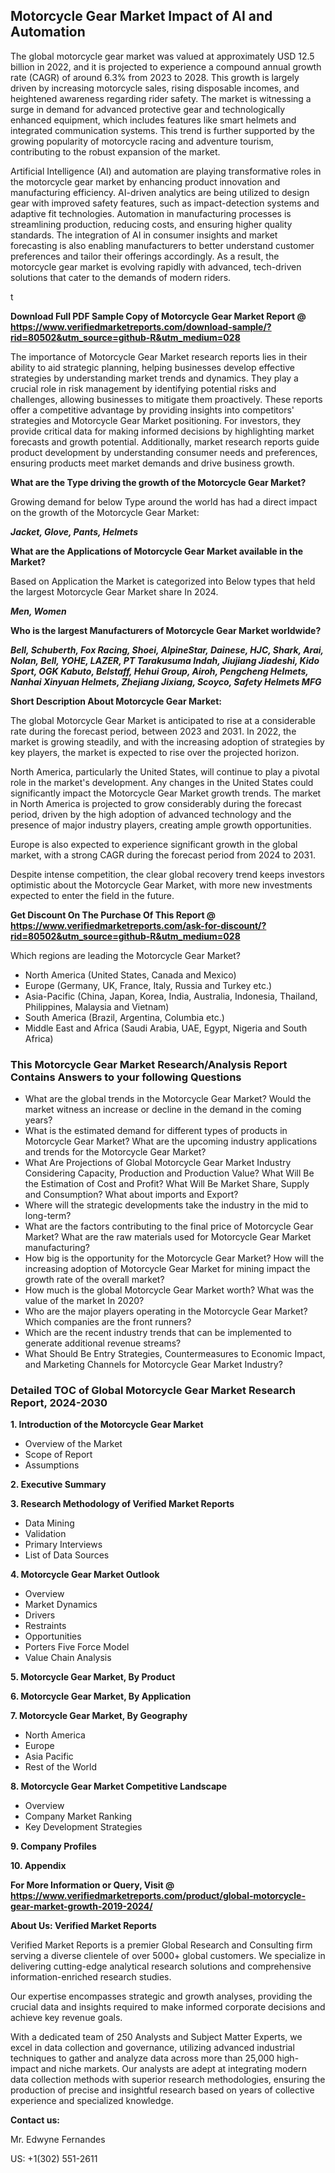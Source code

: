 <h2>Motorcycle Gear Market Impact of AI and Automation</h2><p>The global motorcycle gear market was valued at approximately USD 12.5 billion in 2022, and it is projected to experience a compound annual growth rate (CAGR) of around 6.3% from 2023 to 2028. This growth is largely driven by increasing motorcycle sales, rising disposable incomes, and heightened awareness regarding rider safety. The market is witnessing a surge in demand for advanced protective gear and technologically enhanced equipment, which includes features like smart helmets and integrated communication systems. This trend is further supported by the growing popularity of motorcycle racing and adventure tourism, contributing to the robust expansion of the market.</p><p>Artificial Intelligence (AI) and automation are playing transformative roles in the motorcycle gear market by enhancing product innovation and manufacturing efficiency. AI-driven analytics are being utilized to design gear with improved safety features, such as impact-detection systems and adaptive fit technologies. Automation in manufacturing processes is streamlining production, reducing costs, and ensuring higher quality standards. The integration of AI in consumer insights and market forecasting is also enabling manufacturers to better understand customer preferences and tailor their offerings accordingly. As a result, the motorcycle gear market is evolving rapidly with advanced, tech-driven solutions that cater to the demands of modern riders.</p>t</p><p id="" class=""><strong>Download Full PDF Sample Copy of Motorcycle Gear Market Report @ <a href="https://www.verifiedmarketreports.com/download-sample/?rid=80502&utm_source=github-R&utm_medium=028" target="_blank">https://www.verifiedmarketreports.com/download-sample/?rid=80502&utm_source=github-R&utm_medium=028</a></strong></p><p>The importance of&nbsp;Motorcycle Gear Market research reports lies in their ability to aid strategic planning, helping businesses develop effective strategies by understanding market trends and dynamics. They play a crucial role in risk management by identifying potential risks and challenges, allowing businesses to mitigate them proactively. These reports offer a competitive advantage by providing insights into competitors' strategies and Motorcycle Gear Market positioning. For investors, they provide critical data for making informed decisions by highlighting market forecasts and growth potential. Additionally, market research reports guide product development by understanding consumer needs and preferences, ensuring products meet market demands and drive business growth.</p><p><strong>What are the&nbsp;Type driving the growth of the Motorcycle Gear Market?</strong></p><p id="" class="">Growing demand for below Type around the world has had a direct impact on the growth of the Motorcycle Gear Market:</p><em><strong>Jacket, Glove, Pants, Helmets</strong></em></p><strong>What are the&nbsp;Applications&nbsp;of Motorcycle Gear Market available in the Market?</strong></p><p id="" class="">Based on Application the Market is categorized into Below types that held the largest Motorcycle Gear Market share In 2024.</p><em><strong>Men, Women</strong></em></p><strong>Who is the largest Manufacturers of Motorcycle Gear Market worldwide?</strong></p><p><em><strong>Bell, Schuberth, Fox Racing, Shoei, AlpineStar, Dainese, HJC, Shark, Arai, Nolan, Bell, YOHE, LAZER, PT Tarakusuma Indah, Jiujiang Jiadeshi, Kido Sport, OGK Kabuto, Belstaff, Hehui Group, Airoh, Pengcheng Helmets, Nanhai Xinyuan Helmets, Zhejiang Jixiang, Scoyco, Safety Helmets MFG</strong></em></p><p id="" class=""><strong>Short Description About Motorcycle Gear Market:</strong></p><p>The global Motorcycle Gear Market is anticipated to rise at a considerable rate during the forecast period, between 2023 and 2031. In 2022, the market is growing steadily, and with the increasing adoption of strategies by key players, the market is expected to rise over the projected horizon.</p><p>North America, particularly the United States, will continue to play a pivotal role in the market's development. Any changes in the United States could significantly impact the Motorcycle Gear Market growth trends. The market in North America is projected to grow considerably during the forecast period, driven by the high adoption of advanced technology and the presence of major industry players, creating ample growth opportunities.</p><p>Europe is also expected to experience significant growth in the global market, with a strong CAGR during the forecast period from 2024 to 2031.</p><p>Despite intense competition, the clear global recovery trend keeps investors optimistic about the Motorcycle Gear Market, with more new investments expected to enter the field in the future.</p><p id="" class=""><strong>Get Discount On The Purchase Of This Report @ <a href="https://www.verifiedmarketreports.com/ask-for-discount/?rid=80502&utm_source=github-R&utm_medium=028" target="_blank">https://www.verifiedmarketreports.com/ask-for-discount/?rid=80502&utm_source=github-R&utm_medium=028</a></strong></p>Which regions are leading the Motorcycle Gear Market?</p><ul><li>North America (United States, Canada and Mexico)</li><li>Europe (Germany, UK, France, Italy, Russia and Turkey etc.)</li><li>Asia-Pacific (China, Japan, Korea, India, Australia, Indonesia, Thailand, Philippines, Malaysia and Vietnam)</li><li>South America (Brazil, Argentina, Columbia etc.)</li><li>Middle East and Africa (Saudi Arabia, UAE, Egypt, Nigeria and South Africa)</li></ul><h3 id="" class="">This Motorcycle Gear Market Research/Analysis Report Contains Answers to your following Questions</h3><ul><li>What are the global trends in the Motorcycle Gear Market? Would the market witness an increase or decline in the demand in the coming years?</li><li>What is the estimated demand for different types of products in Motorcycle Gear Market? What are the upcoming industry applications and trends for the Motorcycle Gear Market?</li><li>What Are Projections of Global Motorcycle Gear Market Industry Considering Capacity, Production and Production Value? What Will Be the Estimation of Cost and Profit? What Will Be Market Share, Supply and Consumption? What about imports and Export?</li><li>Where will the strategic developments take the industry in the mid to long-term?</li><li>What are the factors contributing to the final price of Motorcycle Gear Market? What are the raw materials used for Motorcycle Gear Market manufacturing?</li><li>How big is the opportunity for the Motorcycle Gear Market? How will the increasing adoption of Motorcycle Gear Market for mining impact the growth rate of the overall market?</li><li>How much is the global Motorcycle Gear Market worth? What was the value of the market In 2020?</li><li>Who are the major players operating in the Motorcycle Gear Market? Which companies are the front runners?</li><li>Which are the recent industry trends that can be implemented to generate additional revenue streams?</li><li>What Should Be Entry Strategies, Countermeasures to Economic Impact, and Marketing Channels for Motorcycle Gear Market Industry?</li></ul><h3 id="" class="">Detailed TOC of Global Motorcycle Gear Market Research Report, 2024-2030</h3><p id="" class=""><strong>1. Introduction of the Motorcycle Gear Market</strong></p><ul><li>Overview of the Market</li><li>Scope of Report</li><li>Assumptions</li></ul><p id="" class=""><strong>2. Executive Summary</strong></p><p id="" class=""><strong>3. Research Methodology of Verified Market Reports</strong></p><ul><li>Data Mining</li><li>Validation</li><li>Primary Interviews</li><li>List of Data Sources</li></ul><p id="" class=""><strong>4. Motorcycle Gear Market Outlook</strong></p><ul><li>Overview</li><li>Market Dynamics</li><li>Drivers</li><li>Restraints</li><li>Opportunities</li><li>Porters Five Force Model</li><li>Value Chain Analysis</li></ul><p id="" class=""><strong>5. Motorcycle Gear Market, By Product</strong></p><p id="" class=""><strong>6. Motorcycle Gear Market, By Application</strong></p><p id="" class=""><strong>7. Motorcycle Gear Market, By Geography</strong></p><ul><li>North America</li><li>Europe</li><li>Asia Pacific</li><li>Rest of the World</li></ul><p id="" class=""><strong>8. Motorcycle Gear Market Competitive Landscape</strong></p><ul><li>Overview</li><li>Company Market Ranking</li><li>Key Development Strategies</li></ul><p id="" class=""><strong>9. Company Profiles</strong></p><p id="" class=""><strong>10. Appendix</strong></p><p id="" class=""><strong>For More Information or Query, Visit @ <a href="https://www.verifiedmarketreports.com/product/global-motorcycle-gear-market-growth-2019-2024/" target="_blank">https://www.verifiedmarketreports.com/product/global-motorcycle-gear-market-growth-2019-2024/</a></strong></p><p id="" class=""><strong>About Us: Verified Market Reports</strong></p><p id="" class="">Verified Market Reports is a premier Global Research and Consulting firm serving a diverse clientele of over 5000+ global customers. We specialize in delivering cutting-edge analytical research solutions and comprehensive information-enriched research studies.</p><p id="" class="">Our expertise encompasses strategic and growth analyses, providing the crucial data and insights required to make informed corporate decisions and achieve key revenue goals.</p><p id="" class="">With a dedicated team of 250 Analysts and Subject Matter Experts, we excel in data collection and governance, utilizing advanced industrial techniques to gather and analyze data across more than 25,000 high-impact and niche markets. Our analysts are adept at integrating modern data collection methods with superior research methodologies, ensuring the production of precise and insightful research based on years of collective experience and specialized knowledge.</p><p id="" class=""><strong>Contact us:</strong></p><p id="" class="">Mr. Edwyne Fernandes</p><p id="" class="">US: +1(302) 551-2611</p>